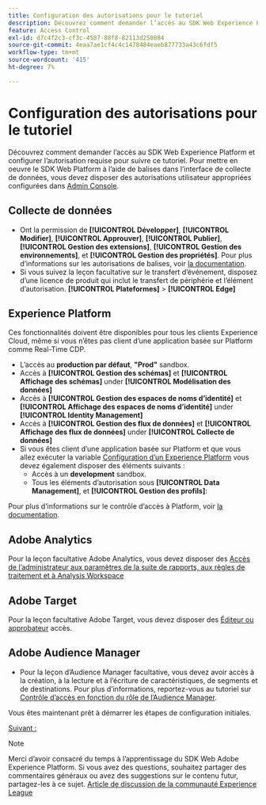 ```yaml
---
title: Configuration des autorisations pour le tutoriel
description: Découvrez comment demander l’accès au SDK Web Experience Platform et configurer l’autorisation requise pour terminer le tutoriel Mise en oeuvre de Adobe Experience Cloud avec le SDK Web .
feature: Access Control
exl-id: d7c4f2c3-cf3c-4587-88f8-82113d250084
source-git-commit: 4eaa7ae1cf4c4c1478484eaeb877733a43c6fdf5
workflow-type: tm+mt
source-wordcount: '415'
ht-degree: 7%

---
```


# Configuration des autorisations pour le tutoriel

Découvrez comment demander l’accès au SDK Web Experience Platform et configurer l’autorisation requise pour suivre ce tutoriel. Pour mettre en oeuvre le SDK Web Platform à l’aide de balises dans l’interface de collecte de données, vous devez disposer des autorisations utilisateur appropriées configurées dans [Admin Console](https://adminconsole.adobe.com).

## Collecte de données

* Ont la permission de **[!UICONTROL Développer]**, **[!UICONTROL Modifier]**, **[!UICONTROL Approuver]**, **[!UICONTROL Publier]**, **[!UICONTROL Gestion des extensions]**, **[!UICONTROL Gestion des environnements]**, et **[!UICONTROL Gestion des propriétés]**. Pour plus d’informations sur les autorisations de balises, voir [la documentation](https://experienceleague.adobe.com/docs/experience-platform/tags/admin/user-permissions.html?lang=fr).
* Si vous suivez la leçon facultative sur le transfert d’événement, disposez d’une licence de produit qui inclut le transfert de périphérie et l’élément d’autorisation. **[!UICONTROL Plateformes]** > **[!UICONTROL Edge]**

## Experience Platform

Ces fonctionnalités doivent être disponibles pour tous les clients Experience Cloud, même si vous n’êtes pas client d’une application basée sur Platform comme Real-Time CDP.

* L’accès au **production par défaut**, **&quot;Prod&quot;** sandbox.
* Accès à **[!UICONTROL Gestion des schémas]** et **[!UICONTROL Affichage des schémas]** under **[!UICONTROL Modélisation des données]**
* Accès à **[!UICONTROL Gestion des espaces de noms d’identité]** et **[!UICONTROL Affichage des espaces de noms d’identité]** under **[!UICONTROL Identity Management]**
* Accès à **[!UICONTROL Gestion des flux de données]** et **[!UICONTROL Affichage des flux de données]** under **[!UICONTROL Collecte de données]**
* Si vous êtes client d’une application basée sur Platform et que vous allez exécuter la variable [Configuration d’un Experience Platform](setup-experience-platform.md) vous devez également disposer des éléments suivants :
   * Accès à un **development** sandbox.
   * Tous les éléments d’autorisation sous **[!UICONTROL Data Management]**, et **[!UICONTROL Gestion des profils]**:


Pour plus d’informations sur le contrôle d’accès à Platform, voir [la documentation](https://experienceleague.adobe.com/docs/experience-platform/access-control/home.html?lang=fr).

## Adobe Analytics

Pour la leçon facultative Adobe Analytics, vous devez disposer des [Accès de l’administrateur aux paramètres de la suite de rapports, aux règles de traitement et à Analysis Workspace](https://experienceleague.adobe.com/docs/analytics/admin/admin-console/home.html?lang=fr)

## Adobe Target

Pour la leçon facultative Adobe Target, vous devez disposer des [Éditeur ou approbateur](https://experienceleague.adobe.com/docs/target/using/administer/manage-users/enterprise/properties-overview.html#section_8C425E43E5DD4111BBFC734A2B7ABC80) accès.

## Adobe Audience Manager

* Pour la leçon d’Audience Manager facultative, vous devez avoir accès à la création, à la lecture et à l’écriture de caractéristiques, de segments et de destinations. Pour plus d’informations, reportez-vous au tutoriel sur [Contrôle d’accès en fonction du rôle de l’Audience Manager](https://experienceleague.adobe.com/docs/audience-manager-learn/tutorials/setup-and-admin/user-management/setting-permissions-with-role-based-access-control.html?lang=en).

Vous êtes maintenant prêt à démarrer les étapes de configuration initiales.

[Suivant : ](configure-schemas.md)

>[!NOTE]
>
>Merci d’avoir consacré du temps à l’apprentissage du SDK Web Adobe Experience Platform. Si vous avez des questions, souhaitez partager des commentaires généraux ou avez des suggestions sur le contenu futur, partagez-les à ce sujet. [Article de discussion de la communauté Experience League](https://experienceleaguecommunities.adobe.com/t5/adobe-experience-platform-launch/tutorial-discussion-implement-adobe-experience-cloud-with-web/td-p/444996)

